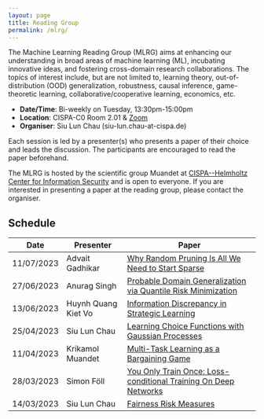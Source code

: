 ```yaml
---
layout: page
title: Reading Group
permalink: /mlrg/
---
```


The Machine Learning Reading Group (MLRG) aims at enhancing our understanding in broad areas of machine learning (ML), incubating innovative ideas, and fostering cross-domain research collaborations. The topics of interest include, but are not limited to, learning theory, out-of-distribution (OOD) generalization, robustness, causal inference, game-theoretic learning, collaborative/cooperative learning, economics, etc. 

- **Date/Time**: Bi-weekly on Tuesday, 13:30pm-15:00pm
- **Location**: CISPA-C0 Room 2.01 & [Zoom](https://cispa-de.zoom.us/j/67376706036)
- **Organiser**: Siu Lun Chau (siu-lun.chau-at-cispa.de)

Each session is led by a presenter(s) who presents a paper of their choice and leads the discussion. The participants are encouraged to read the paper beforehand.

The MLRG is hosted by the scientific group Muandet at [CISPA--Helmholtz Center for Information Security](https://cispa.de/en) and is open to everyone. If you are interested in presenting a paper at the reading group, please contact the organiser.

## Schedule

| Date | Presenter | Paper |
| --- | --- | --- |
|11/07/2023 | Advait Gadhikar | [Why Random Pruning Is All We Need to Start Sparse](https://arxiv.org/pdf/2210.02412.pdf) |
|27/06/2023 | Anurag Singh | [Probable Domain Generalization via Quantile Risk Minimization](https://arxiv.org/pdf/2207.09944.pdf) | 
|13/06/2023 | Huynh Quang Kiet Vo | [Information Discrepancy in Strategic Learning](https://proceedings.mlr.press/v162/bechavod22a.html) | 
|25/04/2023| Siu Lun Chau | [Learning Choice Functions with Gaussian Processes](https://arxiv.org/pdf/2302.00406.pdf) | 
|11/04/2023| Krikamol Muandet | [Multi-Task Learning as a Bargaining Game](https://arxiv.org/pdf/2202.01017.pdf) | 
| 28/03/2023 | Simon Föll | [You Only Train Once: Loss-conditional Training On Deep Networks](https://openreview.net/pdf?id=HyxY6JHKwr) | 
| 14/03/2023 | Siu Lun Chau | [Fairness Risk Measures](https://proceedings.mlr.press/v97/williamson19a.html) | 
